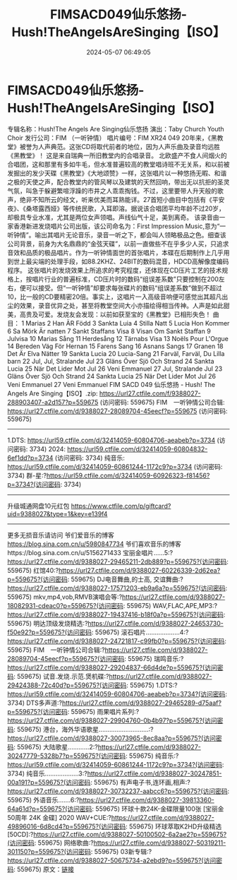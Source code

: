 ﻿---
title: FIMSACD049仙乐悠扬-Hush!TheAngelsAreSinging【ISO】
date: 2024-05-07 06:49:05
categories: 古典音乐、新世纪、纯音雅乐
tags: 纯音雅乐
---
# FIMSACD049仙乐悠扬-Hush!TheAngelsAreSinging【ISO】

专辑名称：Hush!The Angels Are Singing仙乐悠扬
演出：Taby Church Youth Choir
发行公司：FIM （一听钟情）
唱片编号：FIM XR24 049
20年来，《黑教堂》被誉为人声典范。这张CD将取代前者的地位，因为人声乐曲及录音均远胜 《黑教堂》！
这是来自瑞典一所旧教堂内的合唱录音。
北欧盛产不食人间烟火的合唱团，这和那里有多如牛毛，但水准普遍较高的教堂唱诗班不无关系，和以前被发掘出的发少天碟《黑教堂》《大地颂赞》一样，这张唱片以一种悠扬无暇、和谐之极的天使之声，配合教堂内的管风琴以及建筑的天然回响，带出无以抗拒的圣灵气氛，叫急于躲避繁喧浮躁的市井之人乖乖掏钱。不过，这里要带人升天般的歌声，绝非不知所云的经文，听来优美而耳熟能详。27首短小曲目中包括有《平安夜》、《桑塔露西娅》等传统民歌，入耳即溶。据说该合唱团平均年龄不过20岁，却极具专业水准，尤其是两位女声领唱。声线仙气十足，美到离奇。
该录音由一家香港新进发烧唱片公司出版，该公司命名为：First Impression
Music,意为“一听钟情”。喻出其唱片无论音乐，录音一听之下，都会叫人领略极品之色。细查该公司背景，前身为大名鼎鼎的“金弦天碟”，以前一直做些不在乎多少人买，只追求音效和品质的极品唱片。作为一听钟情面世的首张唱片，本碟在后期制作上几乎用到世上最尖端的处理手段，如88.2KHZ、24BIT的数码混音，HDCD高解像度编码程序。
这张唱片的发烧效果上所追求的考究程度，还体现在CD压片工艺的技术规格上，按唱片行业的普遍标准，CD压片时的数码“组误差系数”只要控制在200左右，便可以接受。但“一听钟情”却要求每张碟片的数码“组误差系数”做到不超过10，比一般的CD要精密20倍。事实上，这唱片一入高级音响便可感觉出其超凡出尘的效果，录音优异之处，甚至将教堂空间大小亦描绘得相当传神。人声是如此甜美，高贵及可爱。发烧友会发现：以前如获至宝的《黑教堂》已相形失色！
曲目：
1 Marias
2 Han ÄR Född
3 Sankta Luia
4 Stilla Natt
5 Lucia Hon Kommer
6 Sa Mörk Är natten
7 Sankt Staffans Visa
8 Visan Om Sankt Staffan
9 Julvisa
10 Marias Sång
11 Herdesång
12 Tärnabs Visa
13 Noëls Pour L'Orgue
14 Bereden Väg För Hernan
15 Farens Sang
16 Asnans Sangs
17 Granen
18 Det Är Elva Nätter
19 Sankta Lucia
20 Lucia-Sang
21 Farväl, Farväl, Du Lilla barn
22 Jul, Jul, Stralande Jul
23 Gläns Över Sjö Och Strand
24 Sankta Lucia
25 När Det Lider Mot Jul
26 Veni Emmanuel
27 Jul, Stralande Jul
23 Gläns Över Sjö Och Strand
24 Sankta Lucia
25 När Det Lider Mot Jul
26 Veni Emmanuel
27 Veni Emmanuel
FIM SACD 049 仙乐悠扬 - Hush! The Angels Are Singing【ISO】.zip:
https://url27.ctfile.com/f/9388027-288903407-a2d157?p=559675
(访问密码: 559675)
FIM　一听钟情公司合辑: https://url27.ctfile.com/d/9388027-28089704-45eecf?p=559675
(访问密码: 559675)
*********************************************************************************************
1.DTS: https://url59.ctfile.com/d/32414059-60804706-aeabeb?p=3734
(访问密码: 3734)
2024: https://url59.ctfile.com/d/32414059-60804832-6ef1dd?p=3734
(访问密码: 3734)
纯音乐: https://url59.ctfile.com/d/32414059-60861244-1172c9?p=3734
(访问密码: 3734)
群-星:?https://url59.ctfile.com/d/32414059-60926323-f81456?p=3734?(访问密码:
3734)
*****************************************************
升级城通网盘10元红包 https://www.ctfile.com/p/giftcard?uid=9388027&type=1&key=e139f4
**************************
更多无损音乐请访问
爷们爱音乐的博客
https://blog.sina.com.cn/u/5980847734
爷们喜欢音乐的博客https://blog.sina.com.cn/u/5156271433
宝丽金唱片......5:?https://url27.ctfile.com/d/9388027-29465211-2db889?p=559675?(访问密码:
559675)
红馆40:?https://url27.ctfile.com/d/9388027-60226339-2d62ea?p=559675?(访问密码:
559675)
DJ电音舞曲,的士高, 交谊舞曲:?https://url27.ctfile.com/d/9388027-17571203-eb9a6a?p=559675?(访问密码:
559675)
mkv,mp4,vob,RMVB演唱会等:?https://url27.ctfile.com/d/9388027-18082931-cdeac0?p=559675?(访问密码:
559675)
WAV,FLAC,APE,MP3:?https://url27.ctfile.com/d/9388027-19437416-b18f0a?p=559675?(访问密码:
559675)
明达顶级发烧精选:?https://url27.ctfile.com/d/9388027-24653730-f50e92?p=559675?(访问密码:
559675)
滚石唱片...................4:?https://url27.ctfile.com/d/9388027-24721817-c99fb0?p=559675?(访问密码:
559675)
FIM　一听钟情公司合辑:?https://url27.ctfile.com/d/9388027-28089704-45eecf?p=559675?(访问密码:
559675)
瑞鸣音乐:?https://url27.ctfile.com/d/9388027-29204837-66d4de?p=559675?(访问密码:
559675)
试音.发烧.示范.煲机碟:?https://url27.ctfile.com/d/9388027-29424388-72c40d?p=559675?(访问密码:
559675)
1.DTS:?https://url59.ctfile.com/d/32414059-60804706-aeabeb?p=3734?(访问密码:
3734)
DTS多声道:?https://url27.ctfile.com/d/9388027-29465289-d75aaf?p=559675?(访问密码:
559675)
雨果唱片系列:?https://url27.ctfile.com/d/9388027-29904760-0b4b97?p=559675?(访问密码:
559675)
港台，海外华语歌星............................:?https://url27.ctfile.com/d/9388027-30073965-8ec8aa?p=559675?(访问密码:
559675)
大陆歌星............2:?https://url27.ctfile.com/d/9388027-30247779-5328b7?p=559675?(访问密码:
559675)
纯音乐:?https://url59.ctfile.com/d/32414059-60861244-1172c9?p=3734?(访问密码:
3734)
纯音乐...................3:?https://url27.ctfile.com/d/9388027-30247851-00a191?p=559675?(访问密码:
559675)
有声电子书,连环画,相声:?https://url27.ctfile.com/d/9388027-30732237-aabcc6?p=559675?(访问密码:
559675)
外语音乐.......6:?https://url27.ctfile.com/d/9388027-39813360-64a61d?p=559675?(访问密码:
559675)
环球十款24K-金碟限量100张 [宝丽金50周年 24K 金碟] 2020 WAV+CUE:?https://url27.ctfile.com/d/9388027-49896016-6d8cd4?p=559675?(访问密码:
559675)
环球萃取K2HD升级精选[50CD]:?https://url27.ctfile.com/d/9388027-50100502-6a2ae2?p=559675?(访问密码:
559675)
网络歌曲:?https://url27.ctfile.com/d/9388027-50319211-301150?p=559675?(访问密码:
559675)
03新专辑:?https://url27.ctfile.com/d/9388027-50675734-a2ebd9?p=559675?(访问密码:
559675)
原文：[链接](https://blog.sina.com.cn/s/blog_1647c7e76010315iw.html)